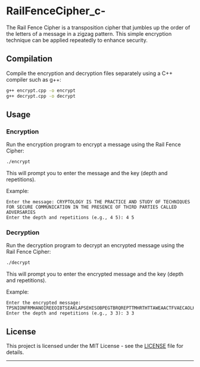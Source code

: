 # RailFenceCipher_c-

The Rail Fence Cipher is a transposition cipher that jumbles up the order of the letters of a message in a zigzag pattern. This simple encryption technique can be applied repeatedly to enhance security.

## Compilation

Compile the encryption and decryption files separately using a C++ compiler such as g++:

```bash
g++ encrypt.cpp -o encrypt
g++ decrypt.cpp -o decrypt
```

## Usage

### Encryption

Run the encryption program to encrypt a message using the Rail Fence Cipher:

```bash
./encrypt
```

This will prompt you to enter the message and the key (depth and repetitions).

Example:

```plaintext
Enter the message: CRYPTOLOGY IS THE PRACTICE AND STUDY OF TECHNIQUES FOR SECURE COMMUNICATION IN THE PRESENCE OF THIRD PARTIES CALLED ADVERSARIES
Enter the depth and repetitions (e.g., 4 5): 4 5
```

### Decryption

Run the decryption program to decrypt an encrypted message using the Rail Fence Cipher:

```bash
./decrypt
```

This will prompt you to enter the encrypted message and the key (depth and repetitions).

Example:

```plaintext
Enter the encrypted message: TPSNIONFRMHANOIREEOIBTSEAKLAPSEHISOBPEGTBRQREPTTMHRTHTTAWEAACTFVAECAOLHANSEEKFHALOITUEEAICNLEYOLTOLEPADFKATATSJMSIINSHROCTITRIEEAKYNHYUEOTTSTATSIIRSARERUYUEDPCLETEROINEIYEHC
Enter the depth and repetitions (e.g., 3 3): 3 3
```



## License

This project is licensed under the MIT License - see the [LICENSE](LICENSE) file for details.

--- 
